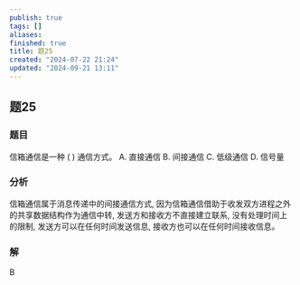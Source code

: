 ```yaml
---
publish: true
tags: []
aliases: 
finished: true
title: 题25
created: "2024-07-22 21:24"
updated: "2024-09-21 13:11"
---
```

## 题25
### 题目
信箱通信是一种 ( ) 通信方式。
A. 直接通信 
B. 间接通信 
C. 低级通信 
D. 信号量
### 分析
信箱通信属于消息传递中的间接通信方式, 因为信箱通信借助于收发双方进程之外的共享数据结构作为通信中转, 发送方和接收方不直接建立联系, 没有处理时间上的限制, 发送方可以在任何时间发送信息, 接收方也可以在任何时间接收信息。
### 解
B